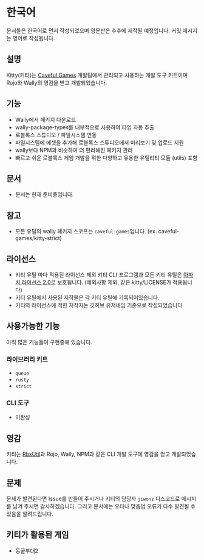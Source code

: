 # 한국어
문서들은 한국어로 먼저 작성되었으며 영문판은 추후에 제작될 예정입니다. 커밋 메시지는 영어로 작성됩니다.

## 설명
Kitty(키티)는 [Caveful Games](https://www.roblox.com/groups/8485983/Caveful-Games#!/about) 개발팀에서 관리되고 사용하는 개발 도구 키트이며 Rojo와 Wally의 영감을 받고 개발되었습니다.

## 기능
- Wally에서 페키지 다운로드
- wally-package-types를 내부적으로 사용하여 타입 자동 추출
- 로블록스 스튜디오 / 파일시스템 연동
- 파일시스템에 에셋을 추가해 로블록스 스튜디오에서 미리보기 및 업로드 지원
- wally보다 NPM과 비슷하여 더 편리해진 페키지 관리
- 빠르고 쉬운 로블록스 게임 개발을 위한 다양하고 유용한 유틸리티 모듈 (utils) 포함

## 문서
- 문서는 현재 준비중입니다.

## 참고
- 모든 유틸의 wally 페키지 스코프는 `caveful-games`입니다. (ex. caveful-games/kitty-strict)

## 라이선스
- 키티 유틸 마다 적용된 라이선스 제외 키티 CLI 프로그램과 모든 키티 유틸은 [아파치 라이선스 2.0](https://choosealicense.com/licenses/apache-2.0/)로 보호됩니다. (예외사항 제외, 같은 kitty/LICENSE가 적용됩니다)
- 키티 유틸에서 사용된 저작물은 각 키티 유틸에 기록되어있습니다.
- 키티의 라이선스에 적힌 저작자는 깃허브 유저네임 기준으로 작성되었습니다.

## 사용가능한 기능
아직 많은 기능들이 구현중에 있습니다.
### 라이브러리 키트
- `queue`
- `rusty`
- `strict`
### CLI 도구
- 미완성

## 영감
키티는 [RbxUtil](https://github.com/Sleitnick/RbxUtil)과 Rojo, Wally, NPM과 같은 CLI 개발 도구에 영감을 얻고 개발되었습니다.

## 문제
문제가 발견된다면 Issue를 만들어 주시거나 키티의 담당자 `jiwonz` 디스코드로 메시지를 남겨 주시면 감사하겠습니다. 그리고 문서에는 오타나 맞춤법 오류가 다수 발견될 수 있음을 알려드립니다.

## 키티가 활용된 게임
- 동굴부대2
